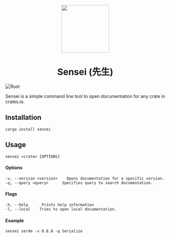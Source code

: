 <div align="center">
  <br>
  <img src="https://raw.githubusercontent.com/edfloreshz/sensei/main/docs/assets/logo.png" width="150" />

  <h1>Sensei (先生)</h1>
</div>

![Rust](https://github.com/edfloreshz/sensei/workflows/Rust/badge.svg?branch=main)

Sensei is a simple command line tool to open documentation for any crate in crates.io. 

## Installation
```
cargo install sensei
```

## Usage 

```
sensei <crate> [OPTIONS]
```

#### Options

```
-v, --version <version>    Opens documentation for a specific version. 
-q, --query <query>      Specifies query to search documentation. 
```

#### Flags
```
-h, --help      Prints help information
-l, --local    Tries to open local documentation.
``` 


#### Example
```
sensei serde -v 0.8.8 -q Serialize 
```
